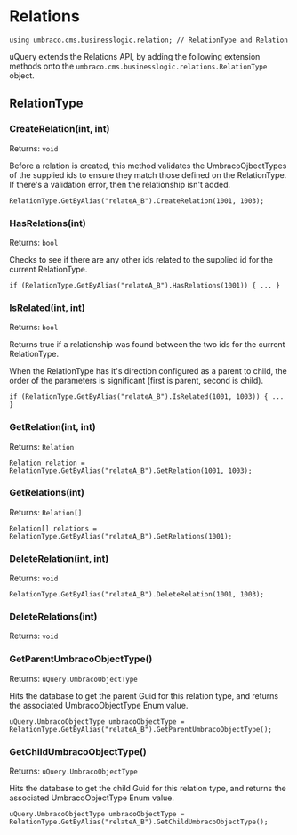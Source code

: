 
# Relations

	using umbraco.cms.businesslogic.relation; // RelationType and Relation

uQuery extends the Relations API, by adding the following extension methods onto  the `umbraco.cms.businesslogic.relations.RelationType` object.
## RelationType

### CreateRelation(int, int)
Returns: `void`

Before a relation is created, this method validates the UmbracoOjbectTypes of the supplied ids to ensure they match those defined on the RelationType. If there's a validation error, then the relationship isn't added.

	RelationType.GetByAlias("relateA_B").CreateRelation(1001, 1003);

### HasRelations(int)
Returns: `bool`

Checks to see if there are any other ids related to the supplied id for the current RelationType.

	if (RelationType.GetByAlias("relateA_B").HasRelations(1001)) { ... }


### IsRelated(int, int)
Returns: `bool`

Returns true if a relationship was found between the two ids for the current RelationType.

When the RelationType has it's direction configured as a parent to child, the order of the parameters is significant (first is parent, second is child).

	if (RelationType.GetByAlias("relateA_B").IsRelated(1001, 1003)) { ... }


### GetRelation(int, int)
Returns: `Relation`

	Relation relation = RelationType.GetByAlias("relateA_B").GetRelation(1001, 1003);

### GetRelations(int)
Returns: `Relation[]`


	Relation[] relations = RelationType.GetByAlias("relateA_B").GetRelations(1001);

### DeleteRelation(int, int)
Returns: `void`

	RelationType.GetByAlias("relateA_B").DeleteRelation(1001, 1003);

### DeleteRelations(int)




Returns: `void`



### GetParentUmbracoObjectType()
Returns: `uQuery.UmbracoObjectType`

Hits the database to get the parent Guid for this relation type, and returns the associated UmbracoObjectType Enum value.

	uQuery.UmbracoObjectType umbracoObjectType = RelationType.GetByAlias("relateA_B").GetParentUmbracoObjectType();


### GetChildUmbracoObjectType()
Returns: `uQuery.UmbracoObjectType`

Hits the database to get the child Guid for this relation type, and returns the associated UmbracoObjectType Enum value.

	uQuery.UmbracoObjectType umbracoObjectType = RelationType.GetByAlias("relateA_B").GetChildUmbracoObjectType();



